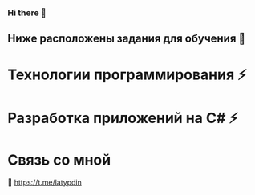 ### Hi there 👋

## Ниже расположены задания для обучения 🌱
# Технологии программирования ⚡
# Разработка приложений на C# ⚡

# Связь со мной
💬 https://t.me/latypdin
<!--
**latypdin23/latypdin23** is a ✨ _special_ ✨ repository because its `README.md` (this file) appears on your GitHub profile.

Here are some ideas to get you started:

- 🔭 I’m currently working on ...
- 🌱 I’m currently learning ...
- 👯 I’m looking to collaborate on ...
- 🤔 I’m looking for help with ...
- 💬 Ask me about ...
- 📫 How to reach me: ...
- 😄 Pronouns: ...
- ⚡ Fun fact: ...
-->
